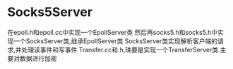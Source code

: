 # Socks5Server
在epoll.h和epoll.cc中实现一个EpollServer类
然后再socks5.h和socks5.h中实现一个SocksServer类,继承EpollServer类
SocksServer类实现解析客户端的请求,并处理读事件和写事件
Transfer.cc和.h,珠要是实现一个TransferServer类.主要对数据进行加密
